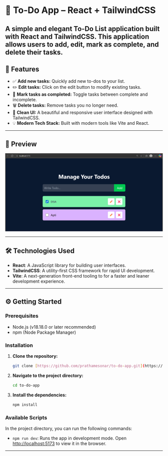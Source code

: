 # 📝 To-Do App – React + TailwindCSS

A simple and elegant To-Do List application built with React and TailwindCSS. This application allows users to add, edit, mark as complete, and delete their tasks.
---
## 🚀 Features

- ✅ **Add new tasks:** Quickly add new to-dos to your list.
- ✏️ **Edit tasks:** Click on the edit button to modify existing tasks.
- 📌 **Mark tasks as completed:** Toggle tasks between complete and incomplete.
- 🗑️ **Delete tasks:** Remove tasks you no longer need.
- 🌙 **Clean UI:** A beautiful and responsive user interface designed with TailwindCSS.
- 💡 **Modern Tech Stack:** Built with modern tools like Vite and React.

---

## 📸 Preview

![Preview Screenshot](screenshot.png)

---

## 🛠️ Technologies Used

- **React**: A JavaScript library for building user interfaces.
- **TailwindCSS**: A utility-first CSS framework for rapid UI development.
- **Vite**: A next-generation front-end tooling to for a faster and leaner development experience.
---

## ⚙️ Getting Started

### Prerequisites

- Node.js (v18.18.0 or later recommended)
- npm (Node Package Manager)

### Installation

1.  **Clone the repository:**
    ```bash
    git clone [https://github.com/prathamesonar/to-do-app.git](https://github.com/prathamesonar/to-do-app.git)
    ```
2.  **Navigate to the project directory:**
    ```bash
    cd to-do-app
    ```
3.  **Install the dependencies:**
    ```bash
    npm install
    ```

### Available Scripts

In the project directory, you can run the following commands:

-   `npm run dev`: Runs the app in development mode. Open [http://localhost:5173](http://localhost:5173) to view it in the browser.
---

